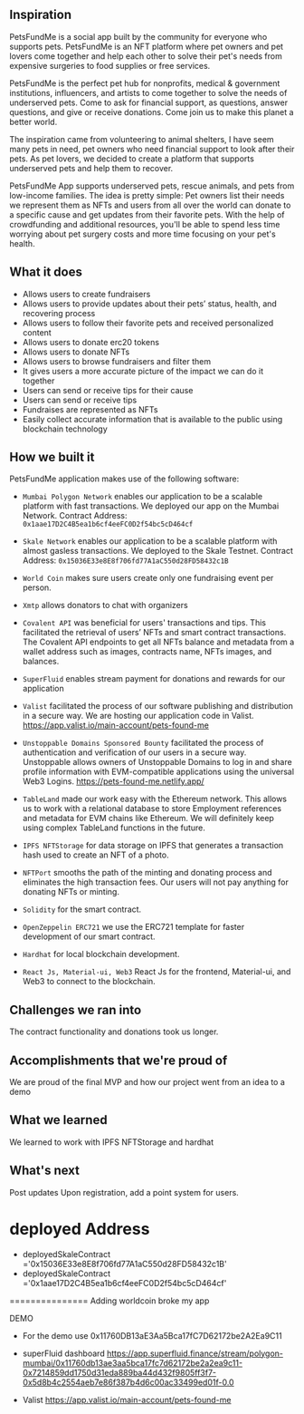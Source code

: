 ## Inspiration


PetsFundMe is a social app built by the community for everyone who supports pets. PetsFundMe is an NFT platform where pet owners and pet lovers come together and help each other to solve their pet's needs from expensive surgeries to food supplies or free services.

PetsFundMe is the perfect pet hub for nonprofits, medical & government institutions, influencers, and artists to come together to solve the needs of underserved pets. Come to ask for financial support, as questions, answer questions, and give or receive donations. Come join us to make this planet a better world.

The inspiration came from volunteering to animal shelters, I have seem many pets in need, pet owners who need financial support to look after their pets. As pet lovers, we decided to create a platform that supports underserved pets and help them to recover.

PetsFundMe App supports underserved pets, rescue animals, and pets from low-income families. The idea is pretty simple: Pet owners list their needs we represent them as NFTs and users from all over the world can donate to a specific cause and get updates from their favorite pets. With the help of crowdfunding and additional resources, you'll be able to spend less time worrying about pet surgery costs and more time focusing on your pet's health.

## What it does

- Allows users to create fundraisers
- Allows users to provide updates about their pets’ status, health, and recovering process
- Allows users to follow their favorite pets and received personalized content
- Allows users to donate erc20 tokens
- Allows users to donate NFTs
- Allows users to browse fundraisers and filter them
- It gives users a more accurate picture of the impact we can do it together
- Users can send or receive tips for their cause
- Users can send or receive tips
- Fundraises are represented as NFTs
- Easily collect accurate information that is available to the public using blockchain technology

## How we built it

PetsFundMe application makes use of the following software:
- `Mumbai Polygon Network` enables our application to be a scalable platform with fast transactions. We deployed our app on the Mumbai Network. Contract Address: `0x1aae17D2C4B5ea1b6cf4eeFC0D2f54bc5cD464cf`

- `Skale Network` enables our application to be a scalable platform with almost gasless transactions. We deployed to the Skale Testnet. Contract Address: `0x15036E33e8E8f706fd77A1aC550d28FD58432c1B`

- `World Coin` makes sure users create only one fundraising event per person.

- `Xmtp` allows donators to chat with organizers

- `Covalent API` was beneficial for users' transactions and tips. This facilitated the retrieval of users’ NFTs and smart contract transactions. The Covalent API endpoints to get all NFTs balance and metadata from a wallet address such as images, contracts name, NFTs images, and balances.

- `SuperFluid` enables stream payment for donations and rewards for our application

- `Valist` facilitated the process of our software publishing and distribution in a secure way. We are hosting our application code in Valist.
https://app.valist.io/main-account/pets-found-me


- `Unstoppable Domains Sponsored Bounty` facilitated the process of authentication and verification of our users in a secure way. Unstoppable allows owners of Unstoppable Domains to log in and share profile information with EVM-compatible applications using the universal Web3 Logins.
https://pets-found-me.netlify.app/


- `TableLand` made our work easy with the Ethereum network. This allows us to work with a relational database to store Employment references and metadata for EVM chains like Ethereum. We will definitely keep using complex TableLand functions in the future.

* `IPFS NFTStorage` for data storage on IPFS that generates a transaction hash used to create an NFT of a photo.

* `NFTPort` smooths the path of the minting and donating process and eliminates the high transaction fees. Our users will not pay anything for donating NFTs or minting.
* `Solidity` for the smart contract.
* `OpenZeppelin ERC721` we use the ERC721 template for faster development of our smart contract.
* `Hardhat` for local blockchain development.
* `React Js, Material-ui, Web3` React Js for the frontend, Material-ui, and Web3 to connect to the blockchain.

## Challenges we ran into

The contract functionality and donations took us longer.

## Accomplishments that we're proud of

We are proud of the final MVP and how our project went from an idea to a demo

## What we learned

We learned to work with IPFS NFTStorage and hardhat

## What's next

Post updates Upon registration, add a point system for users.

# deployed Address

- deployedSkaleContract ='0x15036E33e8E8f706fd77A1aC550d28FD58432c1B'
- deployedSkaleContract ='0x1aae17D2C4B5ea1b6cf4eeFC0D2f54bc5cD464cf'

===============
Adding worldcoin broke my app

DEMO
- For the demo use 0x11760DB13aE3Aa5Bca17fC7D62172be2A2Ea9C11
- superFluid dashboard
https://app.superfluid.finance/stream/polygon-mumbai/0x11760db13ae3aa5bca17fc7d62172be2a2ea9c11-0x7214859dd1750d31eda889ba44d432f9805ff3f7-0x5d8b4c2554aeb7e86f387b4d6c00ac33499ed01f-0.0

- Valist https://app.valist.io/main-account/pets-found-me

